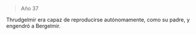 > Año 37

Thrudgelmir era capaz de reproducirse autónomamente, como su padre, y engendró a Bergelmir.

